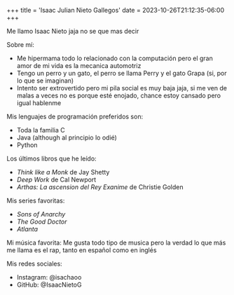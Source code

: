 +++
title = 'Isaac Julian Nieto Gallegos'
date = 2023-10-26T21:12:35-06:00
+++

Me llamo Isaac Nieto jaja no se que mas decir

Sobre mí:
- Me hipermama todo lo relacionado con la computación pero el gran amor de mi vida es la mecanica automotriz
- Tengo un perro y un gato, el perro se llama Perry y el gato Grapa (si, por lo que se imaginan)
- Intento ser extrovertido pero mi pila social es muy baja jaja, si me ven de malas a veces no es porque esté enojado, chance estoy cansado pero igual hablenme

Mis lenguajes de programación preferidos son:
- Toda la familia C
- Java (although al principio lo odié)
- Python

Los últimos libros que he leído:
- *Think like a Monk* de Jay Shetty
- *Deep Work* de Cal Newport
- *Arthas: La ascension del Rey Exanime* de Christie Golden

Mis series favoritas:
- *Sons of Anarchy*
- *The Good Doctor*
- *Atlanta*

Mi música favorita:
Me gusta todo tipo de musica pero la verdad lo que más me llama es el rap, tanto en español como en inglés

Mis redes sociales:
- Instagram: @isachaoo
- GitHub: @IsaacNietoG
